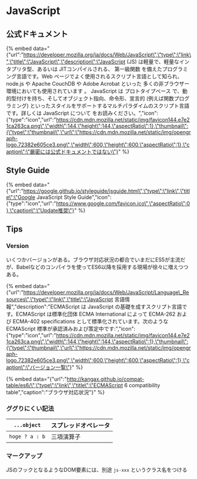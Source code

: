 # JavaScript

## 公式ドキュメント

{% embed data="{\"url\":\"https://developer.mozilla.org/ja/docs/Web/JavaScript\",\"type\":\"link\",\"title\":\"JavaScript\",\"description\":\"JavaScript \(JS\) は軽量で、軽量なインタプリタ型、あるいは JITコンパイルされる、 第一級関数 を備えたプログラミング言語です。Web ページでよく使用されるスクリプト言語として知られ、 node.js や Apache CouchDB や Adobe Acrobat といった 多くの非ブラウザー環境においても使用されています 。 JavaScript は プロトタイプベース で、動的型付けを持ち、そしてオブジェクト指向、命令形、宣言的 \(例えば関数プログラミング\) といったスタイルをサポートするマルチパラダイムのスクリプト言語です。詳しくは JavaScript について をお読みください。\",\"icon\":{\"type\":\"icon\",\"url\":\"https://cdn.mdn.mozilla.net/static/img/favicon144.e7e21ca263ca.png\",\"width\":144,\"height\":144,\"aspectRatio\":1},\"thumbnail\":{\"type\":\"thumbnail\",\"url\":\"https://cdn.mdn.mozilla.net/static/img/opengraph-logo.72382e605ce3.png\",\"width\":600,\"height\":600,\"aspectRatio\":1},\"caption\":\"厳密には公式ドキュメントではない\"}" %}

## Style Guide

{% embed data="{\"url\":\"https://google.github.io/styleguide/jsguide.html\",\"type\":\"link\",\"title\":\"Google JavaScript Style Guide\",\"icon\":{\"type\":\"icon\",\"url\":\"https://www.google.com/favicon.ico\",\"aspectRatio\":0},\"caption\":\"Update推奨\"}" %}

## Tips

### Version

いくつかバージョンがある。ブラウザ対応状況の都合でいまだにES5が主流だが、Babelなどのコンパイラを使ってES6以降を採用する現場が徐々に増えつつある。

{% embed data="{\"url\":\"https://developer.mozilla.org/ja/docs/Web/JavaScript/Language\_Resources\",\"type\":\"link\",\"title\":\"JavaScript 言語情報\",\"description\":\"ECMAScript は JavaScript の基礎を成すスクリプト言語です。ECMAScript は標準化団体 ECMA International によって ECMA-262 および ECMA-402 specifications として標準化されています。次のような ECMAScript 標準が承認済みおよび策定中です:\",\"icon\":{\"type\":\"icon\",\"url\":\"https://cdn.mdn.mozilla.net/static/img/favicon144.e7e21ca263ca.png\",\"width\":144,\"height\":144,\"aspectRatio\":1},\"thumbnail\":{\"type\":\"thumbnail\",\"url\":\"https://cdn.mdn.mozilla.net/static/img/opengraph-logo.72382e605ce3.png\",\"width\":600,\"height\":600,\"aspectRatio\":1},\"caption\":\"バージョン一覧\"}" %}

{% embed data="{\"url\":\"http://kangax.github.io/compat-table/es6/\",\"type\":\"link\",\"title\":\"ECMAScript 6 compatibility table\",\"caption\":\"ブラウザ対応状況\"}" %}

### ググりにくい記法

| `...object` | スプレッドオペレータ |
| --- | --- |
| `hoge ? a : b` | 三項演算子 |

### マークアップ

JSのフックとなるようなDOM要素には、別途 `js-xxx` というクラス名をつける











